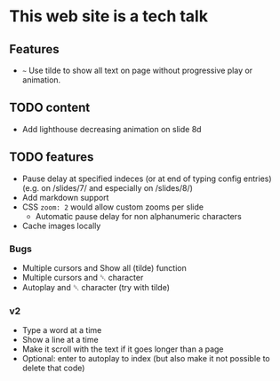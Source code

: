 # This web site is a tech talk

## Features

* `~` Use tilde to show all text on page without progressive play or animation.

## TODO content

* Add lighthouse decreasing animation on slide 8d

## TODO features

* Pause delay at specified indeces (or at end of typing config entries) (e.g. on /slides/7/ and especially on /slides/8/)
* Add markdown support
* CSS `zoom: 2` would allow custom zooms per slide
	* Automatic pause delay for non alphanumeric characters
* Cache images locally

### Bugs

* Multiple cursors and Show all (tilde) function
* Multiple cursors and ␡ character
* Autoplay and ␡ character (try with tilde)

### v2

* Type a word at a time
* Show a line at a time
* Make it scroll with the text if it goes longer than a page
* Optional: enter to autoplay to index (but also make it not possible to delete that code)
